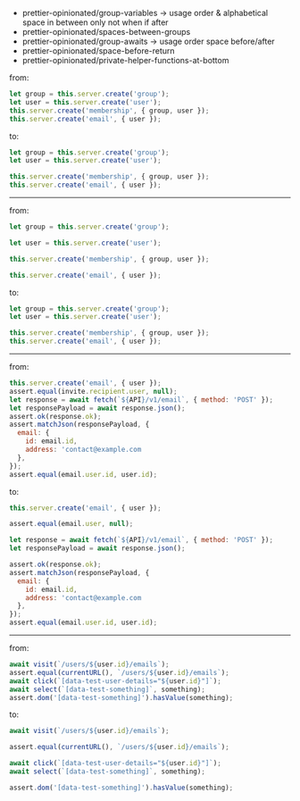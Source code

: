 - prettier-opinionated/group-variables -> usage order & alphabetical space in between only not when if after
- prettier-opinionated/spaces-between-groups
- prettier-opinionated/group-awaits -> usage order space before/after
- prettier-opinionated/space-before-return
- prettier-opinionated/private-helper-functions-at-bottom

from:

```js
let group = this.server.create('group');
let user = this.server.create('user');
this.server.create('membership', { group, user });
this.server.create('email', { user });
```

to:

```js
let group = this.server.create('group');
let user = this.server.create('user');

this.server.create('membership', { group, user });
this.server.create('email', { user });
```

------------

from:

```js
let group = this.server.create('group');

let user = this.server.create('user');

this.server.create('membership', { group, user });

this.server.create('email', { user });
```

to:

```js
let group = this.server.create('group');
let user = this.server.create('user');

this.server.create('membership', { group, user });
this.server.create('email', { user });
```

------------

from:

```js
this.server.create('email', { user });
assert.equal(invite.recipient.user, null);
let response = await fetch(`${API}/v1/email`, { method: 'POST' });
let responsePayload = await response.json();
assert.ok(response.ok);
assert.matchJson(responsePayload, {
  email: {
    id: email.id,
    address: 'contact@example.com
  },
});
assert.equal(email.user.id, user.id);
```

to:

```js
this.server.create('email', { user });

assert.equal(email.user, null);

let response = await fetch(`${API}/v1/email`, { method: 'POST' });
let responsePayload = await response.json();

assert.ok(response.ok);
assert.matchJson(responsePayload, {
  email: {
    id: email.id,
    address: 'contact@example.com
  },
});
assert.equal(email.user.id, user.id);
```

-------------

from:

```js
await visit(`/users/${user.id}/emails`);
assert.equal(currentURL(), `/users/${user.id}/emails`);
await click(`[data-test-user-details="${user.id}"]`);
await select(`[data-test-something]`, something);
assert.dom('[data-test-something]').hasValue(something);
```

to:

```js
await visit(`/users/${user.id}/emails`);

assert.equal(currentURL(), `/users/${user.id}/emails`);

await click(`[data-test-user-details="${user.id}"]`);
await select(`[data-test-something]`, something);

assert.dom('[data-test-something]').hasValue(something);
```
